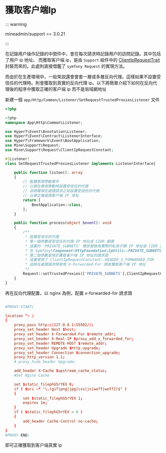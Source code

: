 # 獲取客户端Ip

::: warning 

mineadmin/support >= 3.0.21

:::

在記錄用户操作記錄的中間件中，會在每次請求時記錄用户的訪問記錄。其中包括了用户 ip 地址。
而獲取客户端 ip，是由 `Support` 組件中的 [ClientIpRequestTrait](https://github.com/mineadmin/components/blob/3.0/src/Support/Request/ClientIpRequestTrait.php) 封裝而來的。此處則直接借鑑了 `symfony Request` 的實現方法。

而由於在生產環境中，一般來説還會會套一層或多層反向代理。這樣如果不設置受信任的代理時。則會獲取到真實的反向代理 ip。以下將簡單介紹下如何在反向代理後的程序中獲取正確的客户端 ip 而不是局域網地址


新建一個 `app/Http/Common/Listener/SetRequestTrustedProxiesListener` 文件

```php
<?php

<?php
namespace App\Http\Common\Listener;

use Hyperf\Event\Annotation\Listener;
use Hyperf\Event\Contract\ListenerInterface;
use Hyperf\Framework\Event\BootApplication;
use Mine\Support\Request;
use Mine\Support\Request\ClientIpRequestConstant;

#[Listener]
class SetRequestTrustedProxiesListener implements ListenerInterface{

    public function listen(): array
    {
        // 監聽應用啓動事件
        // 以便在應用啓動時設置受信任的代理
        // 這將確保在處理請求之前設置受信任的代理
        // 以便正確處理客户端 IP 地址
        return [
            BootApplication::class,
        ];
    }

    public function process(object $event): void
    {
        /**
         * 設置受信任的代理
         * 第一個參數是受信任的代理 IP 地址或 CIDR 範圍
         * 這裏的 'PRIVATE_SUBNETS' 應該替換為實際的私有子網 IP 地址或 CIDR 範圍
         * 在 Symfony\Component\HttpFoundation\IpUtils::PRIVATE_SUBNETS 中定義了可信任的網段
         * 第二個參數是用於獲取客户端 IP 地址的請求頭
         * 這裏使用了 ClientIpRequestConstant::HEADER_X_FORWARDED_FOR
         * 這將在處理請求時使用 X-Forwarded-For 頭來獲取客户端 IP 地址
         */
        Request::setTrustedProxies(['PRIVATE_SUBNETS'],ClientIpRequestConstant::HEADER_X_FORWARDED_FOR);
    }
}

```

再在反向代理配置，以 nginx 為例，配置 x-forwarded-for 請求頭

```conf

#PROXY-START/

location ^~ /
{
    proxy_pass http://127.0.0.1:55502//;
    proxy_set_header Host $host;
    proxy_set_header X-Forwarded-For $remote_addr;
    proxy_set_header X-Real-IP $proxy_add_x_forwarded_for;
    proxy_set_header REMOTE-HOST $remote_addr;
    proxy_set_header Upgrade $http_upgrade;
    proxy_set_header Connection $connection_upgrade;
    proxy_http_version 1.1;
    # proxy_hide_header Upgrade;

    add_header X-Cache $upstream_cache_status;
    #Set Nginx Cache

    set $static_filephG5rYEX 0;
    if ( $uri ~* "\.(gif|png|jpg|css|js|woff|woff2)$" )
    {
        set $static_filephG5rYEX 1;
        expires 1m;
    }
    if ( $static_filephG5rYEX = 0 )
    {
        add_header Cache-Control no-cache;
    }
}
#PROXY-END/

```

即可正確獲取到客户端真實 ip